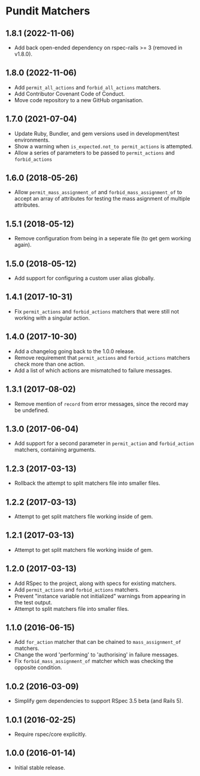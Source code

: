 # Pundit Matchers

## 1.8.1 (2022-11-06)

- Add back open-ended dependency on rspec-rails >= 3 (removed in v1.8.0).

## 1.8.0 (2022-11-06)

- Add `permit_all_actions` and `forbid_all_actions` matchers.
- Add Contributor Covenant Code of Conduct.
- Move code repository to a new GitHub organisation.

## 1.7.0 (2021-07-04)

- Update Ruby, Bundler, and gem versions used in development/test environments.
- Show a warning when `is_expected.not_to permit_actions` is attempted.
- Allow a series of parameters to be passed to `permit_actions` and
  `forbid_actions`

## 1.6.0 (2018-05-26)

- Allow `permit_mass_assignment_of` and `forbid_mass_assignment_of` to accept
  an array of attributes for testing the mass asignment of multiple attributes.

## 1.5.1 (2018-05-12)

- Remove configuration from being in a seperate file (to get gem working again).

## 1.5.0 (2018-05-12)

- Add support for configuring a custom user alias globally.

## 1.4.1 (2017-10-31)

- Fix `permit_actions` and `forbid_actions` matchers that were still not working
  with a singular action.

## 1.4.0 (2017-10-30)

- Add a changelog going back to the 1.0.0 release.
- Remove requirement that `permit_actions` and `forbid_actions` matchers check
  more than one action.
- Add a list of which actions are mismatched to failure messages.

## 1.3.1 (2017-08-02)

- Remove mention of `record` from error messages, since the record may be
  undefined.

## 1.3.0 (2017-06-04)

- Add support for a second parameter in `permit_action` and `forbid_action`
  matchers, containing arguments.

## 1.2.3 (2017-03-13)

- Rollback the attempt to split matchers file into smaller files.

## 1.2.2 (2017-03-13)

- Attempt to get split matchers file working inside of gem.

## 1.2.1 (2017-03-13)

- Attempt to get split matchers file working inside of gem.

## 1.2.0 (2017-03-13)

- Add RSpec to the project, along with specs for existing matchers.
- Add `permit_actions` and `forbid_actions` matchers.
- Prevent "instance variable not initialized" warnings from appearing in the
  test output.
- Attempt to split matchers file into smaller files.

## 1.1.0 (2016-06-15)

- Add `for_action` matcher that can be chained to `mass_assignment_of` matchers.
- Change the word 'performing' to 'authorising' in failure messages.
- Fix `forbid_mass_assignment_of` matcher which was checking the opposite
  condition.

## 1.0.2 (2016-03-09)

- Simplify gem dependencies to support RSpec 3.5 beta (and Rails 5).

## 1.0.1 (2016-02-25)

- Require rspec/core explicitly.

## 1.0.0 (2016-01-14)

- Initial stable release.
